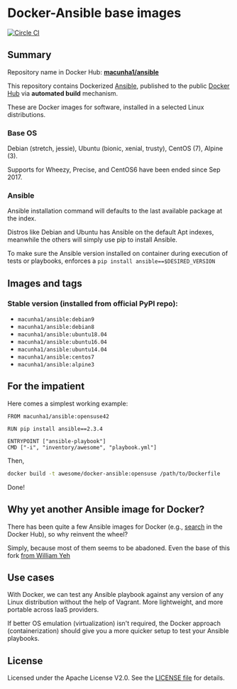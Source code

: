Docker-Ansible base images
==========================

[![Circle CI](https://circleci.com/gh/macunha1/docker-ansible.svg?style=shield)](https://circleci.com/gh/macunha1/docker-ansible)


## Summary

Repository name in Docker Hub: **[macunha1/ansible](https://hub.docker.com/r/macunha1/ansible/)**

This repository contains Dockerized [Ansible](https://github.com/ansible/ansible), published to the public [Docker Hub](https://hub.docker.com/) via **automated build** mechanism.

These are Docker images for  software, installed in a selected Linux distributions.

### Base OS

Debian (stretch, jessie), Ubuntu (bionic, xenial, trusty), CentOS (7), Alpine (3).

Supports for Wheezy, Precise, and CentOS6 have been ended since Sep 2017.

### Ansible

Ansible installation command will defaults to the last available package at the index.

Distros like Debian and Ubuntu has Ansible on the default Apt indexes, meanwhile the others will simply use pip to install Ansible.

To make sure the Ansible version installed on container during execution of tests or playbooks, enforces a `pip install ansible==$DESIRED_VERSION`

## Images and tags

### Stable version (installed from official PyPI repo):

  - `macunha1/ansible:debian9`
  - `macunha1/ansible:debian8`
  - `macunha1/ansible:ubuntu18.04`
  - `macunha1/ansible:ubuntu16.04`
  - `macunha1/ansible:ubuntu14.04`
  - `macunha1/ansible:centos7`
  - `macunha1/ansible:alpine3`

## For the impatient

Here comes a simplest working example:


```docker
FROM macunha1/ansible:opensuse42

RUN pip install ansible==2.3.4

ENTRYPOINT ["ansible-playbook"]
CMD ["-i", "inventory/awesome", "playbook.yml"]
```

Then,

```bash
docker build -t awesome/docker-ansible:opensuse /path/to/Dockerfile
```

Done!

## Why yet another Ansible image for Docker?

There has been quite a few Ansible images for Docker (e.g., [search](https://hub.docker.com/search/?isAutomated=1&isOfficial=0&page=1&pullCount=0&q=ansible&starCount=0) in the Docker Hub), so why reinvent the wheel?

Simply, because most of them seems to be abadoned. Even the base of this fork [from William Yeh](https://github.com/William-Yeh/docker-ansible)

## Use cases

With Docker, we can test any Ansible playbook against any version of any Linux distribution without the help of Vagrant. More lightweight, and more portable across IaaS providers.

If better OS emulation (virtualization) isn't required, the Docker approach (containerization) should give you a more quicker setup to test your Ansible playbooks.

## License

Licensed under the Apache License V2.0. See the [LICENSE file](LICENSE) for details.
